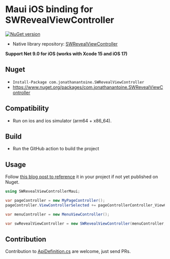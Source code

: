 # Maui iOS binding for SWRevealViewController

[![NuGet version](https://badge.fury.io/nu/com.jonathanantoine.SWRevealViewController.svg)](https://badge.fury.io/nu/com.jonathanantoine.SWRevealViewController)

- Native library repository: [SWRevealViewController](https://github.com/John-Lluch/SWRevealViewController)

**Support Net 9.0 for iOS (works with Xcode 15 and iOS 17)**

## Nuget

* `Install-Package com.jonathanantoine.SWRevealViewController`
* <https://www.nuget.org/packages/com.jonathanantoine.SWRevealViewController>

## Compatibility
* Run on ios and ios simulator (arm64 + x86_64).

## Build
* Run the GitHub action to build the project


## Usage
Follow [this blog post to reference](https://medium.com/@jonathanantoine/how-to-add-a-local-nuget-nupkg-to-your-net-project-0254d222e2a6) it in your project if not yet published on Nuget.


```csharp
using SWRevealViewControllerMaui;

var pageController = new MyPageController();
pageController.ViewControllerSelected += pageControllerController_ViewControllerSelected;

var menuController = new MenuViewController();

var swRevealViewController = new SWRevealViewController(menuController, pageController);
```

## Contribution
Contribution to [ApiDefinition.cs](SWRevealViewController/ApiDefinition.cs) are welcome, just send PRs.




